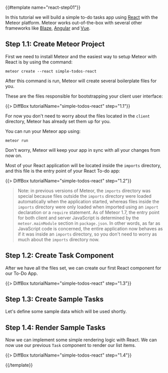 {{#template name="react-step01"}}

In this tutorial we will build a simple to-do tasks app using [React](https://reactjs.org) with the Meteor platform. Meteor works out-of-the-box with several other frameworks like [Blaze](https://guide.meteor.com/blaze.html), [Angular](https://guide.meteor.com/angular.html) and [Vue](https://guide.meteor.com/vue.html). 

## Step 1.1: Create Meteor Project

First we need to install Meteor and the easiest way to setup Meteor with React is by using the command:

```
meteor create --react simple-todos-react
```

After this command is run, Meteor will create several boilerplate files for you.

These are the files responsible for bootstrapping your client user interface:

{{> DiffBox tutorialName="simple-todos-react" step="1.1"}}

For now you don't need to worry about the files located in the `client` directory, Meteor has already set them up for you.

You can run your Meteor app using: 

```
meteor run
```

Don't worry, Meteor will keep your app in sync with all your changes from now on.

Most of your React application will be located inside the `imports` directory, and this file is the entry point of your React To-do app:

{{> DiffBox tutorialName="simple-todos-react" step="1.2"}}

> Note: in previous versions of Meteor, the `imports` directory was special because files outside the `imports` directory were loaded automatically when the application started, whereas files inside the `imports` directory were only loaded when imported using an `import` declaration or a `require` statement. As of Meteor 1.7, the entry point for both client and server JavaScript is determined by the `meteor.mainModule` section in `package.json`. In other words, as far as JavaScript code is concerned, the entire application now behaves as if it was inside an `imports` directory, so you don't need to worry as much about the `imports` directory now.


## Step 1.2: Create Task Component

After we have all the files set, we can create our first React component for our To-Do App.

{{> DiffBox tutorialName="simple-todos-react" step="1.3"}}

## Step 1.3: Create Sample Tasks

Let's define some sample data which will be used shortly.


## Step 1.4: Render Sample Tasks

Now we can implement some simple rendering logic with React. We can now use our previous `Task` component to render our list items.

{{> DiffBox tutorialName="simple-todos-react" step="1.4"}}

{{/template}}